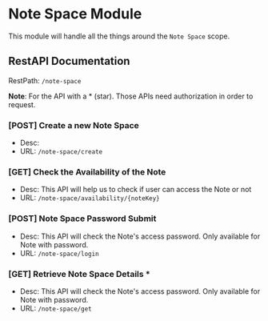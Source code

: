 # Note Space Module
This module will handle all the things around the `Note Space` scope.

## RestAPI Documentation
RestPath: `/note-space`


**Note**: For the API with a * (star). Those APIs need authorization in order to request.
### [POST] Create a new Note Space
- Desc:
- URL: `/note-space/create`

### [GET] Check the Availability of the Note
- Desc: This API will help us to check if user can access the Note or not
- URL: `/note-space/availability/{noteKey}`

### [POST] Note Space Password Submit
- Desc: This API will check the Note's access password. Only available for Note with password.
- URL: `/note-space/login`

### [GET] Retrieve Note Space Details *
- Desc: This API will check the Note's access password. Only available for Note with password.
- URL: `/note-space/get`